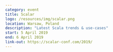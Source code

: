 ```yaml
---
category: event
title: Scalar
logo: /resources/img/scalar.png
location: Warsaw, Poland
description: "Latest Scala trends & use-cases"
start: 5 April 2019
end: 6 April 2019
link-out: https://scalar-conf.com/2019/
---
```

